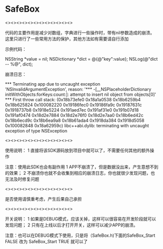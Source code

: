 # SafeBox

<><><><><><><><><><><><>

代码的主要作用是减少对数组，字典进行一些操作时，带有nil参数造成的崩溃。
这里只进行了一些常用方法的保护，其他方法如有需要请自行添加

示例代码：

NSString *value = nil;
NSDictionary *dict = @{@"key":value};
NSLog(@"dict -- %@", dict);

崩溃日志：

*** Terminating app due to uncaught exception 'NSInvalidArgumentException', reason: '*** -[__NSPlaceholderDictionary initWithObjects:forKeys:count:]: attempt to insert nil object from objects[0]'
*** First throw call stack:
(0x18b73efe0 0x18a1a0538 0x18b6259b4 0x18b625824 0x100082220 0x19186fec0 0x19186fa9c 0x19187631c 0x1918737b8 0x1918e5224 0x191aed7ec 0x191af31e0 0x191b07d18 0x191af0474 0x18d2e7884 0x18d2e76f0 0x18d2e7aa0 0x18b6ed42c 0x18b6ecd9c 0x18b6ea9a8 0x18b61ada4 0x1918da384 0x1918d5058 0x100082848 0x18a62959c)
libc++abi.dylib: terminating with uncaught exception of type NSException


<><><><><><><><><><><><>

使用说明：
1 直接将该SDK源码放到项目中就可以了，不需要任何其他的额外操作

注意：使用此SDK也会有副作用
1 APP不崩溃了，但是数据没出来，产生意想不到的效果；
2 不崩溃你也就不会收集到相应的崩溃日志，你也就很少发现问题，也无法及时修复问题

<><><><><><><><><><><><>

是否使用请慎重考虑，产生后果自己承担

<><><><><><><><><><><><>


开关说明：
1 如果是DEBUG模式，应该关掉，这样可以很容易在开发阶段就可以发现问题；
2 只有在上线以后才打开开关，这样可以减少APP的崩溃。

注意：也可以在DEBUG模式下使用，只是将（SafeBox.h)下面的SafeBox_Start FALSE 改为 SafeBox_Start TRUE 就可以了


